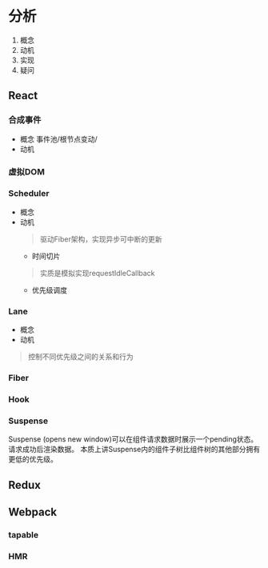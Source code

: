 # 分析
1. 概念
2. 动机
3. 实现
4. 疑问
## React
### 合成事件
- 概念
事件池/根节点变动/
- 动机
### 虚拟DOM
### Scheduler
- 概念
- 动机
  > 驱动Fiber架构，实现异步可中断的更新
  - 时间切片
  > 实质是模拟实现requestIdleCallback
  - 优先级调度

### Lane
- 概念
- 动机
> 控制不同优先级之间的关系和行为
### Fiber
### Hook
### Suspense
Suspense (opens new window)可以在组件请求数据时展示一个pending状态。请求成功后渲染数据。
本质上讲Suspense内的组件子树比组件树的其他部分拥有更低的优先级。
## Redux
## Webpack
### tapable
### HMR
